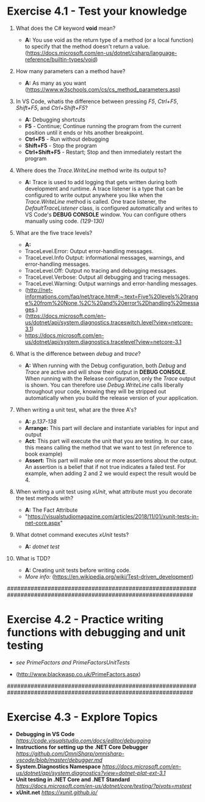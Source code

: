 # Exercise 4.1 - Test your knowledge

1. What does the C# keyword **void** mean?
    * **A:** You use void as the return type of a method (or a local function) to specify that the method doesn't return a value. (https://docs.microsoft.com/en-us/dotnet/csharp/language-reference/builtin-types/void)

2. How many parameters can a method have?
    * **A:** As many as you want (https://www.w3schools.com/cs/cs_method_parameters.asp)

3. In VS Code, whatis the difference between pressing *F5*, *Ctrl+F5*, *Shift+F5*, and *Ctrl+Shift+F5*?
    * **A:** Debugging shortcuts
    * **F5** - Continue; Continue running the program from the current position until it ends or hits another breakpoint.
    * **Ctrl+F5** - Run without debugging
    * **Shift+F5** - Stop the program
    * **Ctrl+Shift+F5** - Restart; Stop and then immediately restart the program

4. Where does the *Trace.WriteLine* method write its output to?
    * **A:** Trace is used to add logging that gets written during both development and runtime. A trace listener is a type that can be configured to write output anywhere you like when the *Trace.WriteLine* method is called. One trace listener, the *DefaultTraceListener* class, is configured automatically and writes to VS Code's **DEBUG CONSOLE** window. You can configure others manually using code. *(129-130)*

5. What are the five trace levels?
    * **A:** 
    * TraceLevel.Error: Output error-handling messages.
    * TraceLevel.Info Output: informational messages, warnings, and error-handling messages.
    * TraceLevel.Off: Output no tracing and debugging messages.
    * TraceLevel.Verbose: Output all debugging and tracing messages.
    * TraceLevel.Warning: Output warnings and error-handling messages.    
    * (http://net-informations.com/faq/net/trace.htm#:~:text=Five%20levels%20range%20from%20None,%2C%20and%20error%2Dhandling%20messages.)
    * (https://docs.microsoft.com/en-us/dotnet/api/system.diagnostics.traceswitch.level?view=netcore-3.1)
    * https://docs.microsoft.com/en-us/dotnet/api/system.diagnostics.tracelevel?view=netcore-3.1

6. What is the difference between *debug* and *trace*?
    * **A:** When running with the Debug configuration, both *Debug* and *Trace* are active and will show their output in **DEBUG CONSOLE**. When running with the Release configuration, only the *Trace* output is shown. You can therefore use *Debug.WriteLine* calls liberally throughout your code, knowing they will be stripped out automatically when you build the release version of your application.

7. When writing a unit test, what are the three A's?
    * **A:** *p.137-138*
    * **Arrange:** This part will declare and instantiate variables for input and output
    * **Act:** This part will execute the unit that you are testing. In our case, this means calling the method that we want to test (in reference to book example)
    * **Assert:** This part will make one or more assertions about the output. An assertion is a belief that if not true indicates a failed test. For example, when adding 2 and 2 we would expect the result would be 4.

8. When writing a unit test using *xUnit*, what attribute must you decorate the test methods with?
    * **A:** The Fact Attribute 
    * "https://visualstudiomagazine.com/articles/2018/11/01/xunit-tests-in-net-core.aspx"

9. What dotnet command executes *xUnit* tests?
    * **A:** *dotnet test*

10. What is TDD?
    * **A:** Creating unit tests before writing code. 
    * *More info:* (https://en.wikipedia.org/wiki/Test-driven_development)

###############################################################################################################

# Exercise 4.2 - Practice writing functions with debugging and unit testing

* *see PrimeFactors and PrimeFactorsUnitTests*

* (http://www.blackwasp.co.uk/PrimeFactors.aspx)

###############################################################################################################

# Exercise 4.3 - Explore Topics

* **Debugging in VS Code** *https://code.visualstudio.com/docs/editor/debugging*
* **Instructions for setting up the .NET Core Debugger** *https://github.com/OmniSharp/omnisharp-vscode/blob/master/debugger.md*
* **System.Diagnostics Namespace** *https://docs.microsoft.com/en-us/dotnet/api/system.diagnostics?view=dotnet-plat-ext-3.1*
* **Unit testing in .NET Core and .NET Standard** *https://docs.microsoft.com/en-us/dotnet/core/testing/?pivots=mstest*
* **xUnit.net** *https://xunit.github.io/*
